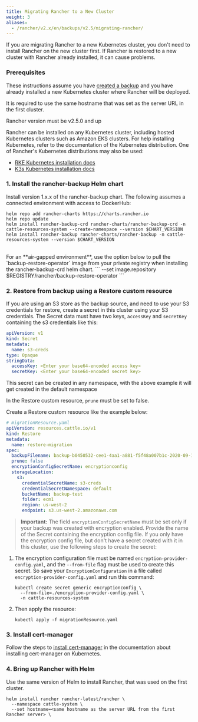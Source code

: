 ```yaml
---
title: Migrating Rancher to a New Cluster
weight: 3
aliases:
  - /rancher/v2.x/en/backups/v2.5/migrating-rancher/
---
```


If you are migrating Rancher to a new Kubernetes cluster, you don't need to install Rancher on the new cluster first. If Rancher is restored to a new cluster with Rancher already installed, it can cause problems.

### Prerequisites

These instructions assume you have [created a backup](back-up-rancher.md) and you have already installed a new Kubernetes cluster where Rancher will be deployed.

It is required to use the same hostname that was set as the server URL in the first cluster.

Rancher version must be v2.5.0 and up

Rancher can be installed on any Kubernetes cluster, including hosted Kubernetes clusters such as Amazon EKS clusters. For help installing Kubernetes, refer to the documentation of the Kubernetes distribution. One of Rancher's Kubernetes distributions may also be used:

- [RKE Kubernetes installation docs](https://rancher.com/docs/rke/latest/en/installation/)
- [K3s Kubernetes installation docs](https://rancher.com/docs/k3s/latest/en/installation/)

### 1. Install the rancher-backup Helm chart
Install version 1.x.x of the rancher-backup chart. The following assumes a connected environment with access to DockerHub:

```
helm repo add rancher-charts https://charts.rancher.io
helm repo update
helm install rancher-backup-crd rancher-charts/rancher-backup-crd -n cattle-resources-system --create-namespace --version $CHART_VERSION
helm install rancher-backup rancher-charts/rancher-backup -n cattle-resources-system --version $CHART_VERSION
```
<br/>
For an **air-gapped environment**, use the option below to pull the `backup-restore-operator` image from your private registry when installing the rancher-backup-crd helm chart.
```
--set image.repository $REGISTRY/rancher/backup-restore-operator
```

### 2. Restore from backup using a Restore custom resource

If you are using an S3 store as the backup source, and need to use your S3 credentials for restore, create a secret in this cluster using your S3 credentials. The Secret data must have two keys, `accessKey` and `secretKey` containing the s3 credentials like this:

```yaml
apiVersion: v1
kind: Secret
metadata:
  name: s3-creds
type: Opaque
stringData:
  accessKey: <Enter your base64-encoded access key>
  secretKey: <Enter your base64-encoded secret key>
```

This secret can be created in any namespace, with the above example it will get created in the default namespace

In the Restore custom resource, `prune` must be set to false.

Create a Restore custom resource like the example below:

```yaml
# migrationResource.yaml
apiVersion: resources.cattle.io/v1
kind: Restore
metadata:
  name: restore-migration
spec:
  backupFilename: backup-b0450532-cee1-4aa1-a881-f5f48a007b1c-2020-09-15T07-27-09Z.tar.gz
  prune: false
  encryptionConfigSecretName: encryptionconfig
  storageLocation:
    s3:
      credentialSecretName: s3-creds
      credentialSecretNamespace: default
      bucketName: backup-test
      folder: ecm1
      region: us-west-2
      endpoint: s3.us-west-2.amazonaws.com
```

>**Important:** The field `encryptionConfigSecretName` must be set only if your backup was created with encryption enabled. Provide the name of the Secret containing the encryption config file. If you only have the encryption config file, but don't have a secret created with it in this cluster, use the following steps to create the secret:

1. The encryption configuration file must be named `encryption-provider-config.yaml`, and the `--from-file` flag must be used to create this secret. So save your `EncryptionConfiguration` in a file called `encryption-provider-config.yaml` and run this command:
    ```
    kubectl create secret generic encryptionconfig \
      --from-file=./encryption-provider-config.yaml \
      -n cattle-resources-system
    ```

1. Then apply the resource:
    ```
    kubectl apply -f migrationResource.yaml
    ```

### 3. Install cert-manager

Follow the steps to [install cert-manager](../../../pages-for-subheaders/install-upgrade-on-a-kubernetes-cluster.md#5-install-cert-manager) in the documentation about installing cert-manager on Kubernetes.

### 4. Bring up Rancher with Helm

Use the same version of Helm to install Rancher, that was used on the first cluster.

```
helm install rancher rancher-latest/rancher \
  --namespace cattle-system \
  --set hostname=<same hostname as the server URL from the first Rancher server> \
```

